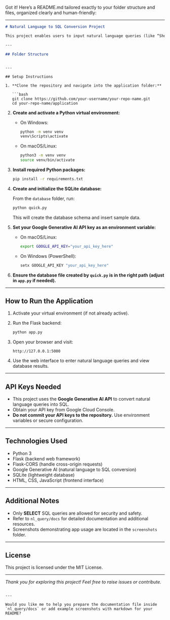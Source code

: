 
Got it! Here’s a README.md tailored exactly to your folder structure and files, organized clearly and human-friendly:

---

```markdown
# Natural Language to SQL Conversion Project

This project enables users to input natural language queries (like “Show all customers”) and automatically converts them into SQL queries to fetch data from the database. It uses Flask as the backend framework, Google Generative AI for natural language processing, and SQLite for data storage.

---

## Folder Structure

```


````

---

## Setup Instructions

1. **Clone the repository and navigate into the application folder:**

   ```bash
   git clone https://github.com/your-username/your-repo-name.git
   cd your-repo-name/application
````

2. **Create and activate a Python virtual environment:**

   * On Windows:

     ```bash
     python -m venv venv
     venv\Scripts\activate
     ```

   * On macOS/Linux:

     ```bash
     python3 -m venv venv
     source venv/bin/activate
     ```

3. **Install required Python packages:**

   ```bash
   pip install -r requirements.txt
   ```

4. **Create and initialize the SQLite database:**

   From the `database` folder, run:

   ```bash
   python quick.py
   ```

   This will create the database schema and insert sample data.

5. **Set your Google Generative AI API key as an environment variable:**

   * On macOS/Linux:

     ```bash
     export GOOGLE_API_KEY="your_api_key_here"
     ```

   * On Windows (PowerShell):

     ```powershell
     setx GOOGLE_API_KEY "your_api_key_here"
     ```

6. **Ensure the database file created by `quick.py` is in the right path (adjust in `app.py` if needed).**

---

## How to Run the Application

1. Activate your virtual environment (if not already active).

2. Run the Flask backend:

   ```bash
   python app.py
   ```

3. Open your browser and visit:

   ```
   http://127.0.0.1:5000
   ```

4. Use the web interface to enter natural language queries and view database results.

---

## API Keys Needed

* This project uses the **Google Generative AI API** to convert natural language queries into SQL.
* Obtain your API key from Google Cloud Console.
* **Do not commit your API keys to the repository.** Use environment variables or secure configuration.

---

## Technologies Used

* Python 3
* Flask (backend web framework)
* Flask-CORS (handle cross-origin requests)
* Google Generative AI (natural language to SQL conversion)
* SQLite (lightweight database)
* HTML, CSS, JavaScript (frontend interface)

---

## Additional Notes

* Only **SELECT** SQL queries are allowed for security and safety.
* Refer to `nl_query/docs` for detailed documentation and additional resources.
* Screenshots demonstrating app usage are located in the `screenshots` folder.

---

## License

This project is licensed under the MIT License.

---

*Thank you for exploring this project! Feel free to raise issues or contribute.*

```

---

Would you like me to help you prepare the documentation file inside `nl_query/docs` or add example screenshots with markdown for your README?
```
